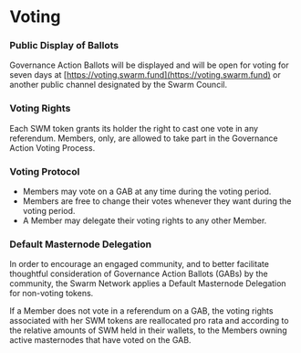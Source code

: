 # Voting

### Public Display of Ballots

Governance Action Ballots will be displayed and will be open for voting for seven days at [https://voting.swarm.fund](https://voting.swarm.fund) or another public channel designated by the Swarm Council.

### Voting Rights

Each SWM token grants its holder the right to cast one vote in any referendum. Members, only, are allowed to take part in the Governance Action Voting Process.

### Voting Protocol

* Members may vote on a GAB at any time during the voting period.
* Members are free to change their votes whenever they want during the voting period.
* A Member may delegate their voting rights to any other Member.

### Default Masternode Delegation

In order to encourage an engaged community, and to better facilitate thoughtful consideration of Governance Action Ballots \(GABs\) by the community, the Swarm Network applies a Default Masternode Delegation for non-voting tokens.

If a Member does not vote in a referendum on a GAB, the voting rights associated with her SWM tokens are reallocated pro rata and according to the relative amounts of SWM held in their wallets, to the Members owning active masternodes that have voted on the GAB. 

